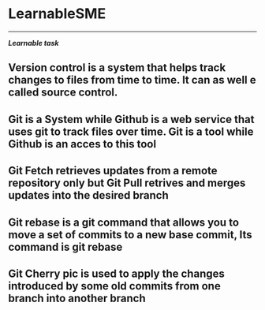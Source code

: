 # LearnableSME

***

***Learnable task***

## Version control is a system that helps track changes to files from time to time. It can as well e called source control.


## **Git** is a System while **Github** is a web service that uses git to track files over time. **Git** is a tool while **Github** is an acces to this tool



## **Git Fetch** retrieves updates from a remote repository only but **Git Pull** retrives and merges updates into the desired branch

## **Git rebase** is a git command that allows you to move a set of commits to a new base commit, Its command is **git rebase**

## **Git Cherry pic**  is used to apply the changes introduced by some old commits from one branch into another branch